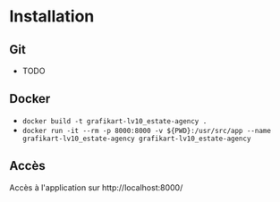 # Installation

## Git
- TODO

## Docker

- ``docker build -t grafikart-lv10_estate-agency .``
- ``docker run -it --rm -p 8000:8000 -v ${PWD}:/usr/src/app --name grafikart-lv10_estate-agency grafikart-lv10_estate-agency``

## Accès

Accès à l'application sur http://localhost:8000/
